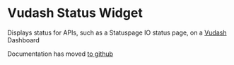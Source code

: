 # Vudash Status Widget

Displays status for APIs, such as a Statuspage IO status page, on a [Vudash](https://npmjs.org/vudash) Dashboard

Documentation has moved [to github](https://vudash.com#status-widget)
